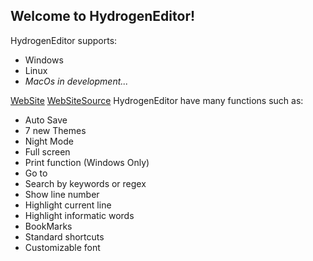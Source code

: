 ## Welcome to HydrogenEditor!

HydrogenEditor supports:
* Windows
* Linux
* _MacOs in development..._

[WebSite](http://hydrogenicon.altervista.org/index.html)
[WebSiteSource]()
HydrogenEditor have many functions such as:

* Auto Save
* 7 new Themes
* Night Mode
* Full screen
* Print function (Windows Only)
* Go to
* Search by keywords or regex
* Show line number
* Highlight current line
* Highlight informatic words
* BookMarks
* Standard shortcuts
* Customizable font



